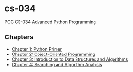 # cs-034
PCC CS-034 Advanced Python Programming

## Chapters
- [Chapter 1: Python Primer](chapter-01.md)
- [Chapter 2: Object-Oriented Programming](chapter-02.md)
- [Chapter 3: Introduction to Data Structures and Algorithms](chapter-03.md)
- [Chapter 4: Searching and Algorithm Analysis](chapter-04.md)